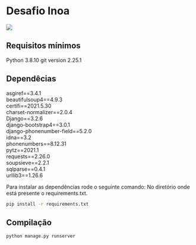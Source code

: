 <h1>Desafio Inoa</h1>

<img src=".inoa/static/images/logo-home.png">

<h2>Requisitos mínimos</h2>
Python 3.8.10
git version 2.25.1

<h2>Dependêcias</h2>

asgiref==3.4.1 <br>
beautifulsoup4==4.9.3<br>
certifi==2021.5.30<br>
charset-normalizer==2.0.4<br>
Django==3.2.6<br>
django-bootstrap4==3.0.1<br>
django-phonenumber-field==5.2.0<br>
idna==3.2<br>
phonenumbers==8.12.31<br>
pytz==2021.1<br>
requests==2.26.0<br>
soupsieve==2.2.1<br>
sqlparse==0.4.1<br>
urllib3==1.26.6<br>

Para instalar as dependências rode o seguinte comando:
No diretório onde está presente o requirements.txt.

```sh
pip install -r requirements.txt 
```
<h2>Compilação</h2>

```sh
python manage.py runserver
```

